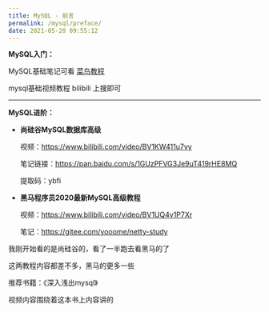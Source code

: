 ```yaml
---
title: MySQL - 前言
permalink: /mysql/preface/
date: 2021-05-20 09:55:12
---
```


**MySQL入门：**

MySQL基础笔记可看 [菜鸟教程](https://www.runoob.com/mysql/mysql-tutorial.html)

mysql基础视频教程 bilibili 上搜即可

---

**MySQL进阶：**

- **尚硅谷MySQL数据库高级**

  视频：https://www.bilibili.com/video/BV1KW411u7vy

  笔记链接：https://pan.baidu.com/s/1GUzPFVG3Je9uT419rHE8MQ 

  提取码：ybfi

- **黑马程序员2020最新MySQL高级教程**

  视频：https://www.bilibili.com/video/BV1UQ4y1P7Xr

  笔记：https://gitee.com/yooome/netty-study




我刚开始看的是尚硅谷的，看了一半跑去看黑马的了

这两教程内容都差不多，黑马的更多一些



推荐书籍：《深入浅出mysql》

视频内容围绕着这本书上内容讲的